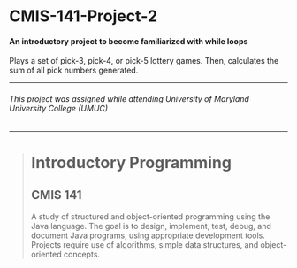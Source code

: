 # CMIS-141-Project-2
#### An introductory project to become familiarized with while loops

Plays a set of pick-3, pick-4, or pick-5 lottery games. Then, calculates the sum of all pick numbers generated.

---
###### This project was assigned while attending University of Maryland University College (UMUC)
---

><h1>Introductory Programming</h1>
><h2>CMIS 141</h2>
><p>A study of structured and object-oriented programming using the Java language. The goal is to design, implement, test, debug, and document Java programs, using appropriate development tools. Projects require use of algorithms, simple data structures, and object-oriented concepts.</p>
